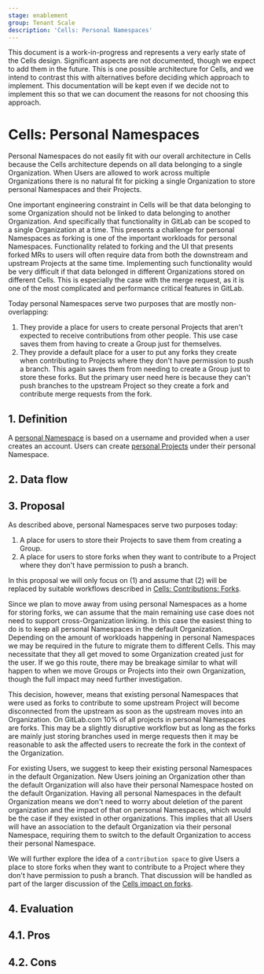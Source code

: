 ```yaml
---
stage: enablement
group: Tenant Scale
description: 'Cells: Personal Namespaces'
---
```


<!-- vale gitlab.FutureTense = NO -->

This document is a work-in-progress and represents a very early state of the Cells design.
Significant aspects are not documented, though we expect to add them in the future.
This is one possible architecture for Cells, and we intend to contrast this with alternatives before deciding which approach to implement.
This documentation will be kept even if we decide not to implement this so that we can document the reasons for not choosing this approach.

# Cells: Personal Namespaces

Personal Namespaces do not easily fit with our overall architecture in Cells because the Cells architecture depends on all data belonging to a single Organization.
When Users are allowed to work across multiple Organizations there is no natural fit for picking a single Organization to store personal Namespaces and their Projects.

One important engineering constraint in Cells will be that data belonging to some Organization should not be linked to data belonging to another Organization.
And specifically that functionality in GitLab can be scoped to a single Organization at a time.
This presents a challenge for personal Namespaces as forking is one of the important workloads for personal Namespaces.
Functionality related to forking and the UI that presents forked MRs to users will often require data from both the downstream and upstream Projects at the same time.
Implementing such functionality would be very difficult if that data belonged in different Organizations stored on different
Cells.
This is especially the case with the merge request, as it is one of the most complicated and performance critical features in GitLab.

Today personal Namespaces serve two purposes that are mostly non-overlapping:

1. They provide a place for users to create personal Projects
   that aren't expected to receive contributions from other people. This use case saves them from having to create a Group just for themselves.
1. They provide a default place for a user to put any forks they
   create when contributing to Projects where they don't have permission to push a branch. This again saves them from needing to create a Group just to store these forks. But the primary user need here is because they can't push branches to the upstream Project so they create a fork and contribute merge requests from the fork.

## 1. Definition

A [personal Namespace](../../../../user/namespace/index.md#types-of-namespaces) is based on a username and provided when a user creates an account.
Users can create [personal Projects](../../../../user/project/working_with_projects.md#view-personal-projects) under their personal Namespace.

## 2. Data flow

## 3. Proposal

As described above, personal Namespaces serve two purposes today:

1. A place for users to store their Projects to save them from creating a Group.
1. A place for users to store forks when they want to contribute to a Project where they don't have permission to push a branch.

In this proposal we will only focus on (1) and assume that (2) will be replaced by suitable workflows described in [Cells: Contributions: Forks](../impacted_features/contributions-forks.md).

Since we plan to move away from using personal Namespaces as a home for storing forks, we can assume that the main remaining use case does not need to support cross-Organization linking.
In this case the easiest thing to do is to keep all personal Namespaces in the default Organization.
Depending on the amount of workloads happening in personal Namespaces we may be required in the future to migrate them to different Cells.
This may necessitate that they all get moved to some Organization created just for the user.
If we go this route, there may be breakage similar to what will happen to when we move Groups or Projects into their own Organization, though the full impact may need further investigation.

This decision, however, means that existing personal Namespaces that were used as forks to contribute to some upstream Project will become disconnected from the upstream as soon as the upstream moves into an Organization.
On GitLab.com 10% of all projects in personal Namespaces are forks.
This may be a slightly disruptive workflow but as long as the forks are mainly just storing branches used in merge requests then it may be reasonable to ask the affected users to recreate the fork in the context of the Organization.

For existing Users, we suggest to keep their existing personal Namespaces in the default Organization.
New Users joining an Organization other than the default Organization will also have their personal Namespace hosted on the default Organization. Having all personal Namespaces in the default Organization means we don't need to worry about deletion of the parent organization and the impact of that on personal Namespaces, which would be the case if they existed in other organizations.
This implies that all Users will have an association to the default Organization via their personal Namespace, requiring them to switch to the default Organization to access their personal Namespace.

We will further explore the idea of a `contribution space` to give Users a place to store forks when they want to contribute to a Project where they don't have permission to push a branch.
That discussion will be handled as part of the larger discussion of the [Cells impact on forks](../impacted_features/contributions-forks.md).

## 4. Evaluation

## 4.1. Pros

## 4.2. Cons
